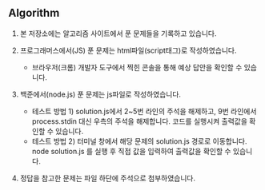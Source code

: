 ## Algorithm


1. 본 저장소에는 알고리즘 사이트에서 푼 문제들을 기록하고 있습니다.

2. 프로그래머스에서(JS) 푼 문제는 html파일(script태그)로 작성하였습니다.
    - 브라우저(크롬) 개발자 도구에서 찍힌 콘솔을 통해 예상 답안을 확인할 수 있습니다.

3. 백준에서(node.js) 푼 문제는 js파일로 작성하였습니다.
    - 테스트 방법 1) solution.js에서 2~5번 라인의 주석을 해제하고, 9번 라인에서 process.stdin 대신 우측의 주석을 해제합니다. 코드를 실행시켜 출력값을 확인할 수 있습니다.
    - 테스트 방법 2) 터미널 창에서 해당 문제의 solution.js 경로로 이동합니다.
    node solution.js 를 실행 후 직접 값을 입력하여 출력값을 확인할 수 있습니다.
    

3. 정답을 참고한 문제는 파일 하단에 주석으로 첨부하였습니다.